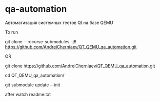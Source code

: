 # qa-automation
 Автоматизация системных тестов Qt на базе QEMU

To run 

git clone --recurse-submodules -j8 https://github.com/AndreiCherniaev/QT_QEMU_qa_automation.git

OR

git clone  https://github.com/AndreiCherniaev/QT_QEMU_qa_automation.git

cd QT_QEMU_qa_automation/

git submodule update --init

after watch readme.txt
